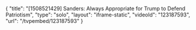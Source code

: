 {
    "title": "[1508521429] Sanders: Always Appropriate for Trump to Defend Patriotism",
    "type": "solo",
    "layout": "iframe-static",
    "videoId": "123187593",
    "url": "\/tvpembed\/123187593"
}